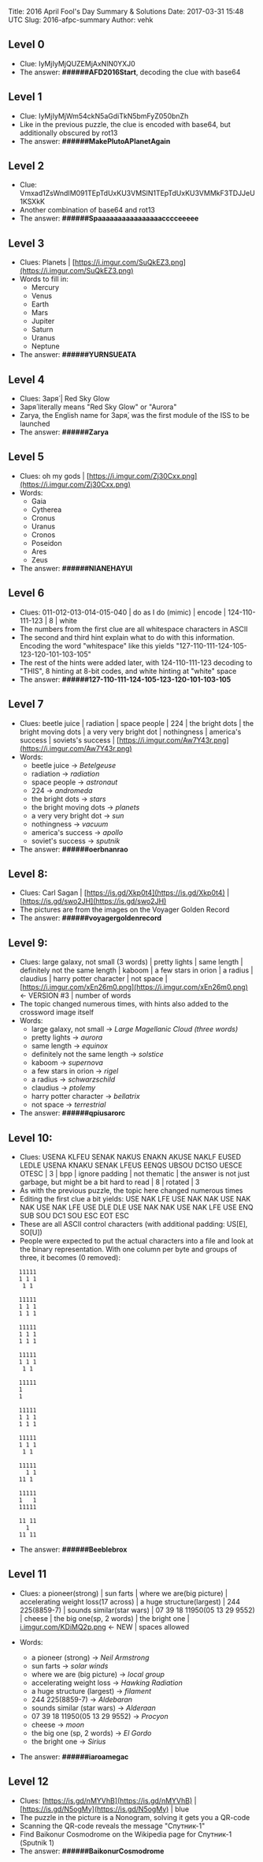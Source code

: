 Title: 2016 April Fool's Day Summary & Solutions
Date: 2017-03-31 15:48 UTC
Slug: 2016-afpc-summary
Author: vehk

## Level 0
 - Clue: IyMjIyMjQUZEMjAxNlN0YXJ0
 - The answer: **######AFD2016Start**, decoding the clue with base64

## Level 1
 - Clue: IyMjIyMjWm54ckN5aGdiTkN5bmFyZ050bnZh
 - Like in the previous puzzle, the clue is encoded with base64, but additionally obscured by rot13
 - The answer: **######MakePlutoAPlanetAgain**

## Level 2
 - Clue: Vmxad1ZsWndIM091TEpTdUxKU3VMSlN1TEpTdUxKU3VMMkF3TDJJeU1KSXkK
 - Another combination of base64 and rot13
 - The answer: **######Spaaaaaaaaaaaaaaaacccceeeee**

## Level 3
 - Clues: Planets | [https://i.imgur.com/SuQkEZ3.png](https://i.imgur.com/SuQkEZ3.png)
 - Words to fill in:
    * Mercury
    * Venus
    * Earth
    * Mars
    * Jupiter
    * Saturn
    * Uranus
    * Neptune
 - The answer: **######YURNSUEATA**

## Level 4
 - Clues: Заря́ | Red Sky Glow
 - Заря́ literally means "Red Sky Glow" or "Aurora"
 - Zarya, the English name for Заря́, was the first module of the ISS to be launched
 - The answer: **######Zarya**

## Level 5
 - Clues: oh my gods | [https://i.imgur.com/Zj30Cxx.png](https://i.imgur.com/Zj30Cxx.png)
 - Words: 
    * Gaia
    * Cytherea
    * Cronus
    * Uranus
    * Cronos
    * Poseidon
    * Ares
    * Zeus
 - The answer: **######NIANEHAYUI**

## Level 6

 - Clues: 011-012-013-014-015-040 | do as I do (mimic) | encode | 124-110-111-123 | 8 | white
 - The numbers from the first clue are all whitespace characters in ASCII
 - The second and third hint explain what to do with this information. Encoding the word "whitespace" like this yields "127-110-111-124-105-123-120-101-103-105"
 - The rest of the hints were added later, with 124-110-111-123 decoding to "THIS", 8 hinting at 8-bit codes, and white hinting at "white" space
 - The answer: **######127-110-111-124-105-123-120-101-103-105**

## Level 7

 - Clues: beetle juice | radiation | space people | 224 | the bright dots | the bright moving dots | a very very bright dot | nothingness | america's success | soviets's success | [https://i.imgur.com/Aw7Y43r.png](https://i.imgur.com/Aw7Y43r.png)
 - Words:
    * beetle juice -> _Betelgeuse_
    * radiation -> _radiation_
    * space people -> _astronaut_
    * 224 -> _andromeda_
    * the bright dots -> _stars_
    * the bright moving dots -> _planets_
    * a very very bright dot -> _sun_
    * nothingness -> _vacuum_
    * america's success -> _apollo_
    * soviet's success -> _sputnik_
 - The answer: **######oerbnanrao**

## Level 8:

 - Clues: Carl Sagan | [https://is.gd/Xkp0t4](https://is.gd/Xkp0t4) | [https://is.gd/swo2JH](https://is.gd/swo2JH)
 - The pictures are from the images on the Voyager Golden Record
 - The answer: **######voyagergoldenrecord**

## Level 9:

 - Clues: large galaxy, not small (3 words) | pretty lights | same length | definitely not the same length | kaboom | a few stars in orion | a radius | claudius | harry potter character | not space | [https://i.imgur.com/xEn26m0.png](https://i.imgur.com/xEn26m0.png) <- VERSION #3 | number of words
 - The topic changed numerous times, with hints also added to the crossword image itself
 - Words:
    * large galaxy, not small -> _Large Magellanic Cloud (three words)_
    * pretty lights -> _aurora_
    * same length -> _equinox_
    * definitely not the same length -> _solstice_
    * kaboom -> _supernova_
    * a few stars in orion -> _rigel_
    * a radius -> _schwarzschild_
    * claudius -> _ptolemy_
    * harry potter character -> _bellatrix_
    * not space -> _terrestrial_
 - The answer: **######qpiusarorc**

## Level 10:

 - Clues: USENA KLFEU SENAK NAKUS ENAKN AKUSE NAKLF EUSED LEDLE USENA KNAKU SENAK LFEUS EENQS UBSOU DC1SO UESCE OTESC | 3 | bpp | ignore padding | not thematic | the answer is not just garbage, but might be a bit hard to read | 8 | rotated | 3
 - As with the previous puzzle, the topic here changed numerous times
 - Editing the first clue a bit yields: USE NAK LFE USE NAK NAK USE NAK NAK USE NAK LFE USE DLE DLE USE NAK NAK USE NAK LFE USE ENQ SUB SOU DC1 SOU ESC EOT ESC
 - These are all ASCII control characters (with additional padding: US[E], SO[U])
 - People were expected to put the actual characters into a file and look at the binary representation. With one column per byte and groups of three, it becomes (0 removed):

```
   11111
   1 1 1
    1 1 

   11111
   1 1 1
   1 1 1

   11111
   1 1 1
   1 1 1

   11111
   1 1 1
    1 1 

   11111
   1    
   1    

   11111
   1 1 1
   1 1 1

   11111
   1 1 1
    1 1 

   11111
     1 1
   11 1 

   11111
   1   1
   11111

   11 11
     1  
   11 11

```

 - The answer: **######Beeblebrox**

## Level 11

 - Clues: a pioneer(strong) | sun farts | where we are(big picture) | accelerating weight loss(17 across) | a huge structure(largest) | 244 225(8859-7) | sounds similar(star wars) | 07 39 18 11950(05 13 29 9552) | cheese | the big one(sp, 2 words) | the bright one | [i.imgur.com/KDiMQ2p.png](https://i.imgur.com/KDiMQ2p.png) ← NEW | spaces allowed
 - Words:
    * a pioneer (strong) -> _Neil Armstrong_
    * sun farts -> _solar winds_
    * where we are (big picture) -> _local group_
    * accelerating weight loss -> _Hawking Radiation_
    * a huge structure (largest) -> _filament_
    * 244 225(8859-7) -> _Aldebaran_
    * sounds similar (star wars) -> _Alderaan_
    * 07 39 18 11950(05 13 29 9552) -> _Procyon_
    * cheese -> _moon_
    * the big one (sp, 2 words) -> _El Gordo_
    * the bright one -> _Sirius_

 - The answer: **######iaroamegac**

## Level 12

 - Clues: [https://is.gd/nMYVhB](https://is.gd/nMYVhB) | [https://is.gd/N5ogMy](https://is.gd/N5ogMy) | blue
 - The puzzle in the picture is a Nonogram, solving it gets you a QR-code
 - Scanning the QR-code reveals the message "Спутник-1"
 - Find Baikonur Cosmodrome on the Wikipedia page for Спутник-1 (Sputnik 1)
 - The answer: **######BaikonurCosmodrome**
